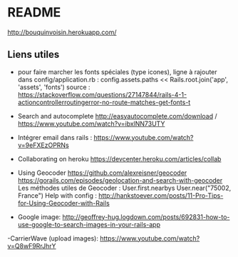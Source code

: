 # README

http://bouquinvoisin.herokuapp.com/


## Liens utiles
- pour faire marcher les fonts spéciales (type icones), ligne à rajouter dans config/application.rb :
config.assets.paths << Rails.root.join('app', 'assets', 'fonts')
source : https://stackoverflow.com/questions/27147844/rails-4-1-actioncontrollerroutingerror-no-route-matches-get-fonts-t
- Search and autocomplete http://easyautocomplete.com/download / 
https://www.youtube.com/watch?v=ibxlNN73UTY

- Intégrer email dans rails : 
https://www.youtube.com/watch?v=9eFXEzOPRNs

- Collaborating on heroku 
https://devcenter.heroku.com/articles/collab


- Using Geocoder
https://github.com/alexreisner/geocoder
https://gorails.com/episodes/geolocation-and-search-with-geocoder
 Les méthodes utiles de Geocoder : User.first.nearbys
 User.near("75002, France")
Help with config : http://hankstoever.com/posts/11-Pro-Tips-for-Using-Geocoder-with-Rails

- Google image: 
http://geoffrey-hug.logdown.com/posts/692831-how-to-use-google-to-search-images-in-your-rails-app

-CarrierWave (upload images): 
https://www.youtube.com/watch?v=Q8wF9RrJhrY